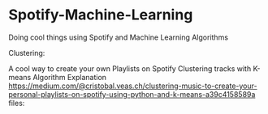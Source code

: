 # Spotify-Machine-Learning
Doing cool things using Spotify and Machine Learning Algorithms

Clustering:

A cool way to create your own  Playlists on Spotify Clustering tracks with K-means Algorithm
Explanation
https://medium.com/@cristobal.veas.ch/clustering-music-to-create-your-personal-playlists-on-spotify-using-python-and-k-means-a39c4158589a
files: 
